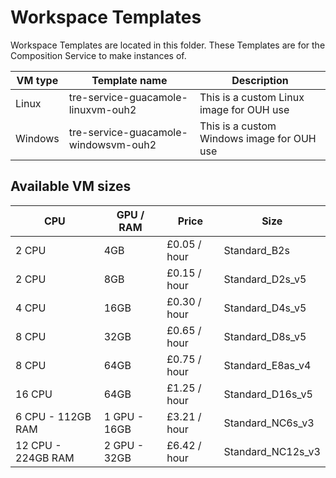 # Workspace Templates

Workspace Templates are located in this folder. These Templates are for the Composition Service to make instances of.

| VM type | Template name | Description |
| --- | --- | --- |
| Linux   | tre-service-guacamole-linuxvm-ouh2    | This is a custom Linux image for OUH use   |
| Windows | tre-service-guacamole-windowsvm-ouh2  | This is a custom Windows image for OUH use |

## Available VM sizes

  | CPU | GPU / RAM | Price | Size |
  | --- | --- | --- | --- |
  |   2 CPU              | 4GB            | £0.05 / hour | Standard_B2s
  |   2 CPU              | 8GB            | £0.15 / hour | Standard_D2s_v5
  |   4 CPU              | 16GB           | £0.30 / hour | Standard_D4s_v5
  |   8 CPU              | 32GB           | £0.65 / hour | Standard_D8s_v5
  |   8 CPU              | 64GB           | £0.75 / hour | Standard_E8as_v4
  |   16 CPU             | 64GB           | £1.25 / hour | Standard_D16s_v5
  |   6 CPU - 112GB RAM  | 1 GPU - 16GB   | £3.21 / hour | Standard_NC6s_v3
  |   12 CPU - 224GB RAM | 2 GPU - 32GB   | £6.42 / hour | Standard_NC12s_v3
